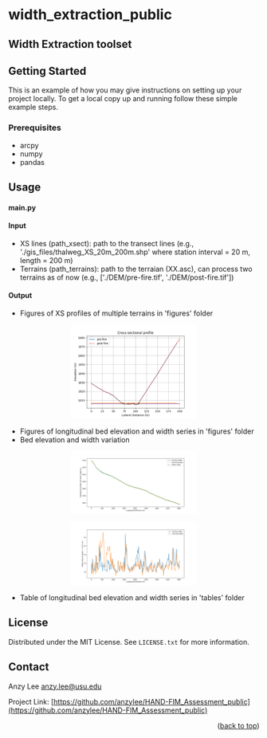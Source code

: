 # width_extraction_public
 




<!-- ABOUT THE PROJECT -->
## Width Extraction toolset



<!-- GETTING STARTED -->
## Getting Started

This is an example of how you may give instructions on setting up your project locally.
To get a local copy up and running follow these simple example steps.

### Prerequisites

* arcpy
* numpy
* pandas


<!-- USAGE EXAMPLES -->
## Usage

#### main.py

#### Input
* XS lines (path_xsect): path to the transect lines (e.g., './gis_files/thalweg_XS_20m_200m.shp' where station interval = 20 m, length = 200 m)
* Terrains (path_terrains): path to the terraian (XX.asc), can process two terrains as of now (e.g., ['./DEM/pre-fire.tif', './DEM/post-fire.tif'])
  
#### Output
* Figures of XS profiles of multiple terrains in 'figures' folder 
<p align="center" width="100%">
<img width="50%" src="/figures/xsect_20m_200m_1p25m_same_vertical_offset/profile_186.png" alt="output0">
</p>

* Figures of longitudinal bed elevation and width series in 'figures' folder
 * Bed elevation and width variation
<p align="center" width="100%">
<img width="50%" src="/figures/z_series_20m_200m_1p25m_same_vertical_offset.png" alt="output1">
</p>
<p align="center" width="100%">
<img width="50%" src="/figures/w_series_20m_200m_1p25m_same_vertical_offset.png" alt="output2">
</p>

* Table of longitudinal bed elevation and width series in 'tables' folder




<!-- ROADMAP 

## Roadmap

- [x] Add Changelog
- [x] Add back to top links
- [ ] Add Additional Templates w/ Examples
- [ ] Add "components" document to easily copy & paste sections of the readme
- [ ] Multi-language Support
    - [ ] Chinese
    - [ ] Spanish
-->


<!-- CONTRIBUTING 
## Contributing

Contributions are what make the open source community such an amazing place to learn, inspire, and create. Any contributions you make are **greatly appreciated**.

If you have a suggestion that would make this better, please fork the repo and create a pull request. You can also simply open an issue with the tag "enhancement".
Don't forget to give the project a star! Thanks again!

1. Fork the Project
2. Create your Feature Branch (`git checkout -b feature/AmazingFeature`)
3. Commit your Changes (`git commit -m 'Add some AmazingFeature'`)
4. Push to the Branch (`git push origin feature/AmazingFeature`)
5. Open a Pull Request
-->

<!-- LICENSE -->
## License

Distributed under the MIT License. See `LICENSE.txt` for more information.



<!-- CONTACT -->
## Contact

Anzy Lee anzy.lee@usu.edu

Project Link: [https://github.com/anzylee/HAND-FIM_Assessment_public](https://github.com/anzylee/HAND-FIM_Assessment_public)


<!-- ACKNOWLEDGMENTS 
## Acknowledgments

Use this space to list resources you find helpful and would like to give credit to. I've included a few of my favorites to kick things off!

* [Choose an Open Source License](https://choosealicense.com)
* [GitHub Emoji Cheat Sheet](https://www.webpagefx.com/tools/emoji-cheat-sheet)
* [Malven's Flexbox Cheatsheet](https://flexbox.malven.co/)
* [Malven's Grid Cheatsheet](https://grid.malven.co/)
* [Img Shields](https://shields.io)
* [GitHub Pages](https://pages.github.com)
* [Font Awesome](https://fontawesome.com)
* [React Icons](https://react-icons.github.io/react-icons/search)
-->

<p align="right">(<a href="#readme-top">back to top</a>)</p>

